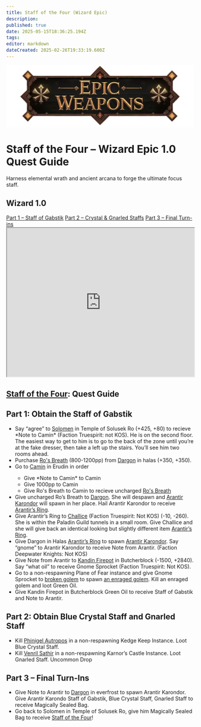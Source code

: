 ```yaml
---
title: Staff of the Four (Wizard Epic)
description: 
published: true
date: 2025-05-15T18:36:25.194Z
tags: 
editor: markdown
dateCreated: 2025-02-26T19:33:19.600Z
---
```


<!-- ───────────── Wizard Epic 1.0 – Staff of the Four ───────────── -->
<div class="page-container">

  <!-- Header ------------------------------------------------------- -->
  <div class="hero-card">
    <img src="/epicweapons.webp" alt="Epic Wizard Weapons Banner" class="hero-img">
    <h1 class="hero-title">Staff of the Four – Wizard Epic&nbsp;1.0 Quest Guide</h1>
    <p class="hero-sub">Harness elemental wrath and ancient arcana to forge the ultimate focus staff.</p>
  </div>

  <!-- Original top-level heading kept intact ----------------------- -->
  <h2 id="top" class="quest-card">Wizard 1.0</h2>

  <!-- Quick-Nav ---------------------------------------------------- -->
  <nav class="toc-nav">
    <a href="#part1">Part&nbsp;1 – Staff of Gabstik</a>
    <a href="#part2">Part&nbsp;2 – Crystal &amp; Gnarled Staffs</a>
    <a href="#part3">Part&nbsp;3 – Final Turn-ins</a>
  </nav>

  <!-- Item Preview ------------------------------------------------- -->
  <iframe src="https://eqdb.net/item/detail/2014341" width="100%" height="400"></iframe>

  <!-- Intro (original heading) ------------------------------------ -->
  <div class="quest-card" id="intro">
<h2><a href=https://eqdb.net/item/detail/2014341>Staff of the Four</a>: Quest Guide</h2>
  </div>

  <!-- ────────── Part 1 ────────── -->
  <div class="quest-card" id="part1">
<h2>Part 1: Obtain the Staff of Gabstik</h2>
<ul>
<li>Say “agree” to <a href="https://eqdb.net/npc/detail/80023"> Solomen</a> in Temple of Solusek Ro (+425, +80) to recieve *Note to Camin* (Faction Truespirit: not KOS). He is on the second floor. The easiest way to get to him is to go to the back of the zone until you’re at the fake dresser, then take a left up the stairs. You’ll see him two rooms ahead.</li>
<li>Purchase <a href="https://eqdb.net/item/detail/14330">Ro's Breath</a> (800-1200pp) from <a href="https://eqdb.net/npc/detail/29000">Dargon</a> in halas (+350, +350).</li>
<li>Go to <a href="https://eqdb.net/npc/detail/24004">Camin</a> in Erudin in order</li>
<ul> 
  <li> Give *Note to Camin* to Camin </li>
  <li> Give 1000pp to Camin </li>
  <li> Give Ro's Breath to Camin to recieve uncharged <a href="https://eqdb.net/item/detail/14331"> Ro's Breath</a> </li>
</ul> 
<li>Give uncharged Ro’s Breath to <a href="https://eqdb.net/npc/detail/29000">Dargon</a>. She will despawn and <a href=https://eqdb.net/npc/detail/29089>Arantir Karondor</a> will spawn in her place. Hail Arantir Karondor to receive <a href=https://eqdb.net/item/detail/14334>Arantir’s Ring</a>.</li>
<li>Give Arantir’s Ring to <a href="https://eqdb.net/npc/detail/61012">Challice</a> (Faction Truespirit: Not KOS) (-10, -260). She is within the Paladin Guild tunnels in a small room. Give Challice and she will give back an identical looking but slightly different item <a href=https://eqdb.net/item/detail/14335> Arantir’s Ring</a>. </li>
<li>Give Dargon in Halas <a href=https://eqdb.net/item/detail/14335> Arantir’s Ring</a> to spawn <a href=https://eqdb.net/npc/detail/29089>Arantir Karondor</a>. Say “gnome” to Arantir Karondor to receive Note from Arantir. (Faction Deepwater Knights: Not KOS)</li>
<li>Give Note from Arantir to <a href=https://eqdb.net/npc/detail/68109>Kandin Firepot</a> in Butcherblock (-1500, +2840). Say “what oil” to receive Gnome Sprocket (Faction Truespirit: Not KOS).</li>
<li>Go to a non-respawning Plane of Fear instance and give Gnome Sprocket to <a href=https://eqdb.net/npc/detail/72074>broken golem</a> to spawn <a href=https://eqdb.net/npc/detail/72106>an enraged golem</a>. Kill an enraged golem and loot Green Oil.</li>
<li>Give Kandin Firepot in Butcherblock Green Oil to receive Staff of Gabstik and Note to Arantir.</li>
</ul>
  </div>

  <!-- ────────── Part 2 ────────── -->
  <div class="quest-card" id="part2">
<h2>Part 2: Obtain Blue Crystal Staff and Gnarled Staff</h2>
<ul>
<li>Kill <a href=https://eqdb.net/npc/detail/64001>Phinigel Autropos</a> in a non-respawning Kedge Keep Instance. Loot Blue Crystal Staff.</li>
<li>Kill <a href=https://eqdb.net/npc/detail/102112>Venril Sathir</a> in a non-respawning Karnor’s Castle Instance. Loot Gnarled Staff. Uncommon Drop</li>
</ul>
  </div>

  <!-- ────────── Part 3 ────────── -->
  <div class="quest-card final" id="part3">
<h2>Part 3 – Final Turn-Ins</h2>
<ul>
<li>Give Note to Arantir to <a href="https://eqdb.net/npc/detail/29000">Dargon</a> in everfrost to spawn Arantir Karondor. Give Arantir Karondo Staff of Gabstik, Blue Crystal Staff, Gnarled Staff to receive Magically Sealed Bag.</li>
<li>Go back to Solomen in Temple of Solusek Ro, give him Magically Sealed Bag to receive <a href=https://eqdb.net/item/detail/2014341>Staff of the Four</a>!</li>
</ul>
  </div>

</div>
